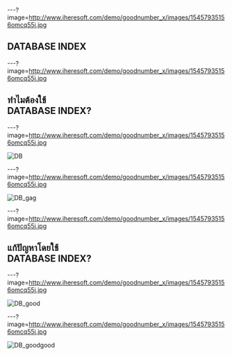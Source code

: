 ---?image=http://www.iheresoft.com/demo/goodnumber_x/images/15457935156omcq55j.jpg

## DATABASE INDEX

---?image=http://www.iheresoft.com/demo/goodnumber_x/images/15457935156omcq55j.jpg

## ทำไมต้องใช้<br>DATABASE INDEX?

---?image=http://www.iheresoft.com/demo/goodnumber_x/images/15457935156omcq55j.jpg

![DB](https://scontent.fkkc2-1.fna.fbcdn.net/v/t1.15752-9/79010089_840958066341230_5814475323156201472_n.png?_nc_cat=107&_nc_oc=AQnJf1uOXxNUh54_b9n-bOjnrOaf6Pazc3U4hjPPRA-S2HcioXUm4QXUY4EiduQ9DxM&_nc_ht=scontent.fkkc2-1.fna&oh=27ea194890f3d6fd1ad55e64d08c0437&oe=5E66CE80)

---?image=http://www.iheresoft.com/demo/goodnumber_x/images/15457935156omcq55j.jpg

![DB_gag](https://scontent.fkkc2-1.fna.fbcdn.net/v/t1.15752-9/79319461_500793063872081_5873451310098939904_n.png?_nc_cat=108&_nc_oc=AQmsz_KNBIg7K-TI75wW6Ujk7jWemWfM-vkfYtnIAcJa2U47KIvlI0gyLNA1knfsBCw&_nc_ht=scontent.fkkc2-1.fna&oh=4bf205d0bbec028db71664f4794e1a21&oe=5E6A2904)

---?image=http://www.iheresoft.com/demo/goodnumber_x/images/15457935156omcq55j.jpg

## แก้ปัญหาโดยใช้<br>DATABASE INDEX?

---?image=http://www.iheresoft.com/demo/goodnumber_x/images/15457935156omcq55j.jpg

![DB_good](https://scontent.fkkc2-1.fna.fbcdn.net/v/t1.15752-9/79219444_2653030948089388_8953476957694066688_n.png?_nc_cat=101&_nc_oc=AQnHWk0JgBiquVuttD_Htq4B3duCtOX100ng-rdV_zwu8tKFYeV6u-jIdWRqc_V30TA&_nc_ht=scontent.fkkc2-1.fna&oh=ffb8c2f3d42094167765b667ba8b0e46&oe=5EAFFF9A)

---?image=http://www.iheresoft.com/demo/goodnumber_x/images/15457935156omcq55j.jpg

![DB_goodgood](https://scontent.fkkc2-1.fna.fbcdn.net/v/t1.15752-9/s2048x2048/79769480_291768785090641_5392196079938699264_n.png?_nc_cat=105&_nc_oc=AQmtETv82N576luEJXTcB4GbsuJAQEh9zpZwLQqKgCI5yi44x_ije-BNwDooY-OgtlY&_nc_ht=scontent.fkkc2-1.fna&oh=dfcaf66d5becb710f605f9daf63cceb1&oe=5E77E8E4)